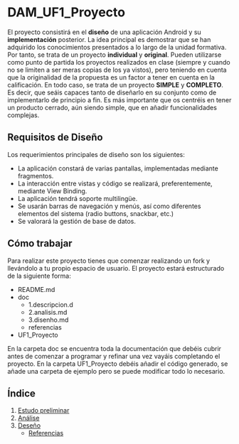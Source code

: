 # DAM_UF1_Proyecto 

El proyecto consistirá en el **diseño** de una aplicación Android y su **implementación** posterior.
La idea principal es demostrar que se han adquirido los conocimientos presentados a lo largo de la unidad formativa. Por tanto, se trata de un proyecto **individual** y **original**. 
Pueden utilizarse como punto de partida los proyectos realizados en clase (siempre y cuando no se limiten a ser meras copias de los ya vistos), pero teniendo en cuenta que la originalidad de la propuesta es un factor a tener en cuenta en la calificación. En todo caso, se trata de un proyecto **SIMPLE** y **COMPLETO**. Es decir, que seáis capaces tanto de diseñarlo en su conjunto como de implementarlo de principio a fin. Es más importante que os centréis en tener un producto cerrado, aún siendo simple, que en añadir funcionalidades complejas. 

## Requisitos de Diseño

Los requerimientos principales de diseño son los siguientes:
- La aplicación constará de varias pantallas, implementadas mediante fragmentos. 
- La interacción entre vistas y código se realizará, preferentemente, mediante View Binding. 
- La aplicación tendrá soporte multilingüe. 
- Se usarán barras de navegación y menús, así como diferentes elementos del sistema (radio buttons, snackbar, etc.)
- Se valorará la gestión de base de datos. 

## Cómo trabajar

Para realizar este proyecto tienes que comenzar realizando un fork y llevándolo a tu propio espacio de usuario. 
El proyecto estará estructurado de la siguiente forma: 

- README.md
- doc
   - 1.descripcion.d
   - 2.analisis.md
   - 3.disenho.md
   - referencias
- UF1_Proyecto 

En la carpeta doc se encuentra toda la documentación que debéis cubrir antes de comenzar a programar y refinar una vez vayáis completando el proyecto. En la carpeta UF1_Proyecto debéis añadir el código generado, se añade una carpeta de ejemplo pero se puede modificar todo lo necesario.  

## Índice

1. [Estudo preliminar](doc/1.descripcion.md)
2. [Análise](doc/2.analisis.md)
3. [Deseño](doc/3.disenho.md)
   - [Referencias](doc/referencias.md)
